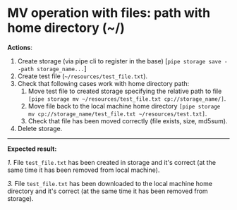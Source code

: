 # MV operation with files: path with home directory (~/) 

**Actions**:

1.	Create storage (via pipe cli to register in the base) [`pipe storage save --path storage_name...`]
2.	Create test file (`~/resources/test_file.txt`).
3.	Check that following cases work with home directory path:
    1.	Move test file to created storage specifying the relative path to file  `[pipe storage mv ~/resources/test_file.txt cp://storage_name/]`.
    2.	Move file back to the local machine home directory `[pipe storage mv cp://storage_name/test_file.txt ~/resources/test.txt]`. 
    3.	Check that file has been moved correctly (file exists, size, md5sum).
4.	Delete storage.

***
**Expected result:**

*1.*	File `test_file.txt` has been created in storage and it's correct (at the same time it has been removed from local machine).

*3.*	File `test_file.txt` has been downloaded to the local machine home directory and it's correct (at the same time it has been removed from storage). 